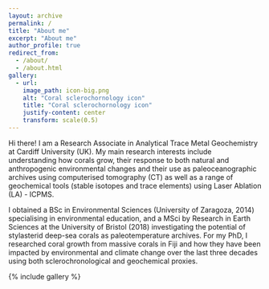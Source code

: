 ```yaml
---
layout: archive
permalink: /
title: "About me"
excerpt: "About me"
author_profile: true
redirect_from: 
  - /about/
  - /about.html
gallery:
  - url: 
    image_path: icon-big.png
    alt: "Coral sclerochornology icon"
    title: "Coral sclerochornology icon"
    justify-content: center
    transform: scale(0.5)
---
```


Hi there! I am a Research Associate in Analytical Trace Metal Geochemistry at Cardiff University (UK). My main research interests include understanding how corals grow, their response to both natural and anthropogenic environmental changes and their use as paleoceanographic archives using computerised tomography (CT) as well as a range of geochemical tools (stable isotopes and trace elements) using Laser Ablation (LA) - ICPMS.

I obtained a BSc in Environmental Sciences (University of Zaragoza, 2014) specialising in environmental education, and a MSci by Research in Earth Sciences at the University of Bristol (2018) investigating the potential of stylasterid deep-sea corals as paleotemperature archives. For my PhD, I researched coral growth from massive corals in Fiji and how they have been impacted by environmental and climate change over the last three decades using both sclerochronological and geochemical proxies. 

{% include gallery %}
